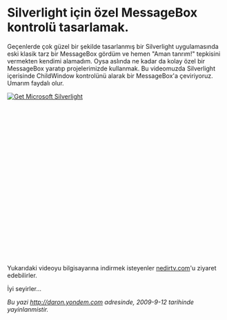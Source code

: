 # Silverlight için özel MessageBox kontrolü tasarlamak. 

Geçenlerde çok güzel bir şekilde tasarlanmış bir Silverlight
uygulamasında eski klasik tarz bir MessageBox gördüm ve hemen "Aman
tanrım!" tepkisini vermekten kendimi alamadım. Oysa aslında ne kadar da
kolay özel bir MessageBox yaratıp projelerimizde kullanmak. Bu
videomuzda Silverlight içerisinde ChildWindow kontrolünü alarak bir
MessageBox'a çeviriyoruz. Umarım faydalı olur.

<div style="width:512px;height:384px;">

[![Get Microsoft
Silverlight](http://go2.microsoft.com/fwlink/?LinkId=108181)](http://go2.microsoft.com/fwlink/?LinkID=124807)

</div>

Yukarıdaki videoyu bilgisayarına indirmek isteyenler
[nedirtv.com](http://www.nedirtv.com/video/darony_1109_sl_messagebox.aspx)'u
ziyaret edebilirler.

İyi seyirler...


*Bu yazi http://daron.yondem.com adresinde, 2009-9-12 tarihinde yayinlanmistir.*